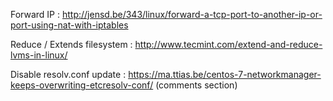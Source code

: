 Forward IP : http://jensd.be/343/linux/forward-a-tcp-port-to-another-ip-or-port-using-nat-with-iptables

Reduce / Extends filesystem : http://www.tecmint.com/extend-and-reduce-lvms-in-linux/

Disable resolv.conf update : https://ma.ttias.be/centos-7-networkmanager-keeps-overwriting-etcresolv-conf/ (comments section)
